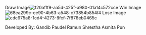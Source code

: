 Draw Image![f20afff9-aa5d-425f-a980-01a14c572cce](https://github.com/user-attachments/assets/f411bfe8-f7fe-4f41-a2a0-1f6a893664d4) 
Win Image![68ea299c-ee90-4b63-a548-c73854b854f4](https://github.com/user-attachments/assets/bd0ed09d-1b2b-45f6-a8e8-cef305c359ae)
Lose Image![cdc975a8-1cd4-4273-8fcf-7f878eb0465c](https://github.com/user-attachments/assets/e195efc1-b35e-44f7-b10e-9274c28ffcef)


Developed By: Gandib Paudel
             Ramun Shrestha
             Asmita Pun






